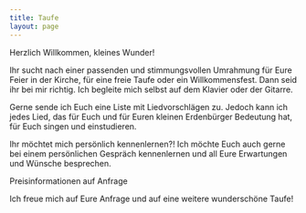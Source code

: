 ```yaml
---
title: Taufe
layout: page
---
```


Herzlich Willkommen, kleines Wunder!

Ihr sucht nach einer passenden und stimmungsvollen Umrahmung für Eure Feier in der Kirche, für eine freie Taufe oder ein Willkommensfest. Dann seid ihr bei mir richtig. Ich begleite mich selbst auf dem Klavier oder der Gitarre.

Gerne sende ich Euch eine Liste mit Liedvorschlägen zu. Jedoch kann ich jedes Lied, das für Euch und für Euren kleinen Erdenbürger Bedeutung hat, für Euch singen und einstudieren.

Ihr möchtet mich persönlich kennenlernen?! Ich möchte Euch auch gerne bei einem persönlichen Gespräch kennenlernen und all Eure Erwartungen und Wünsche besprechen.

Preisinformationen auf Anfrage

Ich freue mich auf Eure Anfrage und auf eine weitere wunderschöne Taufe!